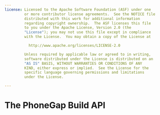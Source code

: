 ```yaml
---
license: Licensed to the Apache Software Foundation (ASF) under one
         or more contributor license agreements.  See the NOTICE file
         distributed with this work for additional information
         regarding copyright ownership.  The ASF licenses this file
         to you under the Apache License, Version 2.0 (the
         "License"); you may not use this file except in compliance
         with the License.  You may obtain a copy of the License at

           http://www.apache.org/licenses/LICENSE-2.0

         Unless required by applicable law or agreed to in writing,
         software distributed under the License is distributed on an
         "AS IS" BASIS, WITHOUT WARRANTIES OR CONDITIONS OF ANY
         KIND, either express or implied.  See the License for the
         specific language governing permissions and limitations
         under the License.

---
```


# The PhoneGap Build API

<!--

# API v1 Overview

The Adobe® PhoneGap™ Build API allows programmatic access to creating,
building, updating and downloading PhoneGap apps, using the PhoneGap
Build web service. It is designed for easy integration into IDEs,
shell scripts, app builders, and anywhere else.

This document covers version 1 of the API. If you the older release of
the API, please see [the version 0
documentation](/docs/api_version_0).

## API Documentation

* [Read API](/docs/read_api)
* [Write API](/docs/write_api)

## Authentication

Version 1 supports two forms of authentication: basic authentication
over HTTPS, or token authentication.

When using basic authentication, use your PhoneGap Build credentials
(username and password) to authenticate each request, in this way:

<pre><strong>$ curl -u andrew.lunny@nitobi.com https://build.phonegap.com/api/v1/me</strong></pre>
    {
        "created_at":"2010-10-12T19:10:16Z",
        "updated_at":"2010-11-29T19:58:00Z",
        "username":"alunny",
        "email":"andrew.lunny@nitobi.com"
    }

To use token authentication, use basic auth to post to `/token` with
your token request. You will receive a token as a response.

<pre><strong>$ curl -u andrew.lunny@nitobi.com -X POST -d "" https://build.phonegap.com/token</pre></strong>
    {
        "token":"ASTRINGTOKEN"
    }

You can then pass this token as a parameter for any call that you
make:

<pre><strong>$ curl https://build.phonegap.com/api/v1/me?auth_token=ASTRINGTOKEN</strong></pre>
    {
        "username":"alunny",
        "email":"andrew.lunny@nitobi.com"
    }

Both forms of authentication are supported. All unauthenticated
requests return a `401` (unauthorized) status code.

In all of the examples below, token authentication is used for
clarity.

<strong>Github users</strong>

Users who registered using Github authentication may not have PhoneGap
Build credentials, and therefore may not be able to use basic
authentication. To retrieve an authententication token for your
Github-linked account, go to Edit Account (top right in the site
navigation bar). Find the authentication tokens section, and there you
can obtain, as well as create, reset, or delete your token. Note that
resetting or deleting a token will invalidate any further requests
using the previous token.

## JSON

All successful requests return either a JSON-encoded string or a
binary file. All failing requests return a JSON-encoded string of the
following form (with an appropriate status code):

    {
        "error":"some error message"
    }

When using the API, check the status code returned; if it's not 200,
check the error field on the parsed response, a la:

    if (res.status != 200)
        console.log(JSON.parse(res.body).error)

As is standard in HTTP, a 4xx status indicates an error with the
request, while a 5xx status indicates an error on our servers. Please
check [our support forums](http://community.phonegap.com) if you get a
500 error, or if you receive an unexpected 400 error.

## JSONP

JSONP access is available for PhoneGap Build developers: just add a
`callback` parameter to your requests, and the JSONP response body
will be wrapped in that function:

<pre><strong>$ curl https://build.phonegap.com/api/v1/me?auth_token=ASTRINGTOKEN&callback=exec</strong></pre>
    exec({
        "username":"alunny",
        "email":"andrew.lunny@nitobi.com"
    })

This allows you to access the PhoneGap Build API through regular old
`<script>` tags. [More information about
JSONP](http://en.wikipedia.org/wiki/JSONP).

## HATEOAS

The PhoneGap Build API v1 tries to use __Hypermedia as the Engine of
Application State ([HATEOAS](http://en.wikipedia.org/wiki/HATEOAS))__
as much as possible. For an application developer, this should mean
that you can hit the source of the api - `/api/v1` - and then follow
the `link` attributes of the nested resources to navigate the
application, without having knowledge of the other routes within your
application.

The home resource for the API v1 is the same as the `/me` resource - a
representation of the current user.

-->
